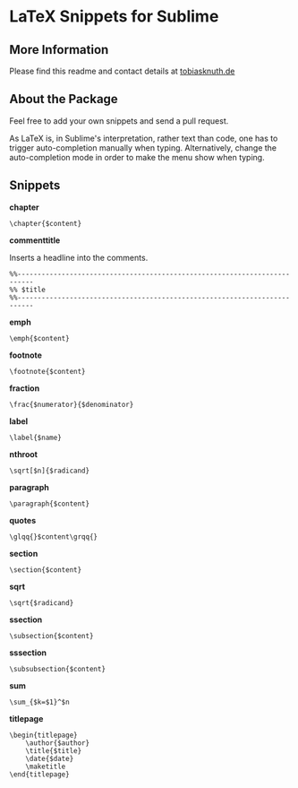 LaTeX Snippets for Sublime
==========================

More Information
----------------

Please find this readme and contact details at [tobiasknuth.de](http://www.tobiasknuth.de "http://www.tobiasknuth.de")

About the Package
-----------------

Feel free to add your own snippets and send a pull request.

As LaTeX is, in Sublime's interpretation, rather text than code, one has to trigger auto-completion manually when typing. Alternatively, change the auto-completion mode in order to make the menu show when typing.

Snippets
--------

**chapter**

```
\chapter{$content}
```

**commenttitle**

Inserts a headline into the comments.

```
%%--------------------------------------------------------------------------
%% $title
%%--------------------------------------------------------------------------
```

**emph**

```
\emph{$content}
```

**footnote**

```
\footnote{$content}
```

**fraction**

```
\frac{$numerator}{$denominator}
```

**label**

```
\label{$name}
```

**nthroot**

```
\sqrt[$n]{$radicand}
```

**paragraph**

```
\paragraph{$content}
```

**quotes**

```
\glqq{}$content\grqq{}
```

**section**

```
\section{$content}
```

**sqrt**

```
\sqrt{$radicand}
```

**ssection**

```
\subsection{$content}
```

**sssection**

```
\subsubsection{$content}
```

**sum**

```
\sum_{$k=$1}^$n
```

**titlepage**

```
\begin{titlepage}
    \author{$author} 
    \title{$title} 
    \date{$date} 
    \maketitle
\end{titlepage}
```
